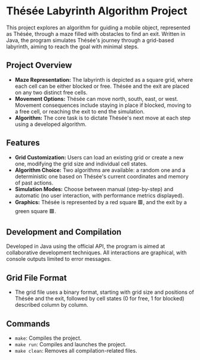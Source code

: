 
# Thésée Labyrinth Algorithm Project

This project explores an algorithm for guiding a mobile object, represented as Thésée, through a maze filled with obstacles to find an exit. Written in Java, the program simulates Thésée's journey through a grid-based labyrinth, aiming to reach the goal with minimal steps.

## Project Overview

- **Maze Representation:** The labyrinth is depicted as a square grid, where each cell can be either blocked or free. Thésée and the exit are placed on any two distinct free cells.
- **Movement Options:** Thésée can move north, south, east, or west. Movement consequences include staying in place if blocked, moving to a free cell, or reaching the exit to end the simulation.
- **Algorithm:** The core task is to dictate Thésée's next move at each step using a developed algorithm.

## Features

- **Grid Customization:** Users can load an existing grid or create a new one, modifying the grid size and individual cell states.
- **Algorithm Choice:** Two algorithms are available: a random one and a deterministic one based on Thésée's current coordinates and memory of past actions.
- **Simulation Modes:** Choose between manual (step-by-step) and automatic (no user interaction, with performance metrics displayed).
- **Graphics:** Thésée is represented by a red square 🟥, and the exit by a green square 🟩.

## Development and Compilation

Developed in Java using the official API, the program is aimed at collaborative development techniques. All interactions are graphical, with console outputs limited to error messages.

## Grid File Format

- The grid file uses a binary format, starting with grid size and positions of Thésée and the exit, followed by cell states (0 for free, 1 for blocked) described column by column.

## Commands

- `make`: Compiles the project.
- `make run`: Compiles and launches the project.
- `make clean`: Removes all compilation-related files.


